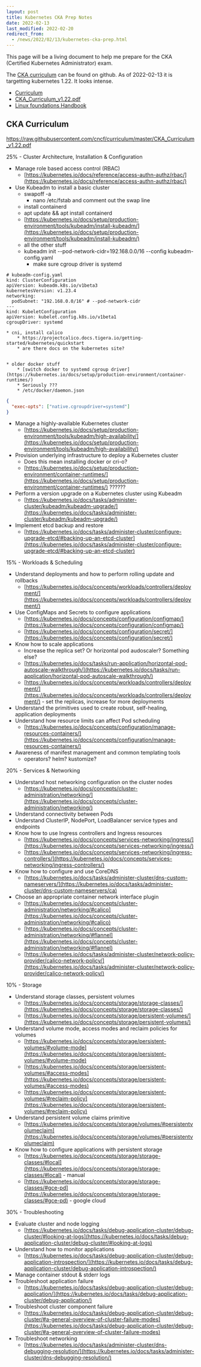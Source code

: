 ```yaml
---
layout: post
title: Kubernetes CKA Prep Notes
date: 2022-02-13
last_modified: 2022-02-20
redirect_from:
  - /news/2022/02/13/kubernetes-cka-prep.html
---
```



This page will be a living document to help me prepare for the CKA (Certified Kubernetes Administrator) exam.   

The [CKA curriculum](https://github.com/cncf/curriculum) can be found on github.  As of 2022-02-13 it is targetting kubernetes 1.22.  It looks intense.

* [Curriculum](https://github.com/cncf/curriculum)
* [CKA_Curriculum_v1.22.pdf](https://raw.githubusercontent.com/cncf/curriculum/master/CKA_Curriculum_v1.22.pdf)
* [Linux foundations Handbook](https://docs.linuxfoundation.org/tc-docs/certification/lf-candidate-handbook)






## CKA Curriculum

https://raw.githubusercontent.com/cncf/curriculum/master/CKA_Curriculum_v1.22.pdf

25% - Cluster Architecture, Installation & Configuration
* Manage role based access control (RBAC)
    * [https://kubernetes.io/docs/reference/access-authn-authz/rbac/](https://kubernetes.io/docs/reference/access-authn-authz/rbac/)
* Use Kubeadm to install a basic cluster
    * swapoff -a
        * nano /etc/fstab and comment out the swap line
    * install containerd
    * apt update && apt install containerd
    * [https://kubernetes.io/docs/setup/production-environment/tools/kubeadm/install-kubeadm/](https://kubernetes.io/docs/setup/production-environment/tools/kubeadm/install-kubeadm/)
    * all the other stuff
    * kubeadm init --pod-network-cidr=192.168.0.0/16 --config kubeadm-config.yaml
        * make sure cgroup driver is systemd

```
# kubeadm-config.yaml
kind: ClusterConfiguration
apiVersion: kubeadm.k8s.io/v1beta3
kubernetesVersion: v1.23.4
networking:
  podSubnet: "192.168.0.0/16" # --pod-network-cidr
---
kind: KubeletConfiguration
apiVersion: kubelet.config.k8s.io/v1beta1
cgroupDriver: systemd

```

    * cni, install calico
        * https://projectcalico.docs.tigera.io/getting-started/kubernetes/quickstart
        * are there docs on the kubernetes site?


    * older docker stuff
        * [switch docker to systemd cgroup driver](https://kubernetes.io/docs/setup/production-environment/container-runtimes/)
        * Seriously ???
        * /etc/docker/daemon.json 

```json
{
  "exec-opts": ["native.cgroupdriver=systemd"]
}
```

* Manage a highly-available Kubernetes cluster
    * [https://kubernetes.io/docs/setup/production-environment/tools/kubeadm/high-availability/](https://kubernetes.io/docs/setup/production-environment/tools/kubeadm/high-availability/)
* Provision underlying infrastructure to deploy a Kubernetes cluster
    * Does this mean installing docker or cri-o?
    * [https://kubernetes.io/docs/setup/production-environment/container-runtimes/](https://kubernetes.io/docs/setup/production-environment/container-runtimes/)  ??????
* Perform a version upgrade on a Kubernetes cluster using Kubeadm
    * [https://kubernetes.io/docs/tasks/administer-cluster/kubeadm/kubeadm-upgrade/](https://kubernetes.io/docs/tasks/administer-cluster/kubeadm/kubeadm-upgrade/)
* Implement etcd backup and restore
    * [https://kubernetes.io/docs/tasks/administer-cluster/configure-upgrade-etcd/#backing-up-an-etcd-cluster](https://kubernetes.io/docs/tasks/administer-cluster/configure-upgrade-etcd/#backing-up-an-etcd-cluster)

15% - Workloads & Scheduling
* Understand deployments and how to perform rolling update and rollbacks
    * [https://kubernetes.io/docs/concepts/workloads/controllers/deployment/](https://kubernetes.io/docs/concepts/workloads/controllers/deployment/)
* Use ConfigMaps and Secrets to configure applications
    * [https://kubernetes.io/docs/concepts/configuration/configmap/](https://kubernetes.io/docs/concepts/configuration/configmap/)
    * [https://kubernetes.io/docs/concepts/configuration/secret/](https://kubernetes.io/docs/concepts/configuration/secret/)
* Know how to scale applications
    * Increase the replica set?  Or horizontal pod audoscaler?  Something else?
    * [https://kubernetes.io/docs/tasks/run-application/horizontal-pod-autoscale-walkthrough/](https://kubernetes.io/docs/tasks/run-application/horizontal-pod-autoscale-walkthrough/)
    * [https://kubernetes.io/docs/concepts/workloads/controllers/deployment/](https://kubernetes.io/docs/concepts/workloads/controllers/deployment/) - set the replicas, increase for more deployments
* Understand the primitives used to create robust, self-healing, application deployments
* Understand how resource limits can affect Pod scheduling
    * [https://kubernetes.io/docs/concepts/configuration/manage-resources-containers/](https://kubernetes.io/docs/concepts/configuration/manage-resources-containers/)
* Awareness of manifest management and common templating tools
    * operators?  helm? kustomize?

20% - Services & Networking
* Understand host networking configuration on the cluster nodes
    * [https://kubernetes.io/docs/concepts/cluster-administration/networking/](https://kubernetes.io/docs/concepts/cluster-administration/networking/)
* Understand connectivity between Pods
* Understand ClusterIP, NodePort, LoadBalancer service types and endpoints
* Know how to use Ingress controllers and Ingress resources
    * [https://kubernetes.io/docs/concepts/services-networking/ingress/](https://kubernetes.io/docs/concepts/services-networking/ingress/)
    * [https://kubernetes.io/docs/concepts/services-networking/ingress-controllers/](https://kubernetes.io/docs/concepts/services-networking/ingress-controllers/)
* Know how to configure and use CoreDNS
    * [https://kubernetes.io/docs/tasks/administer-cluster/dns-custom-nameservers/](https://kubernetes.io/docs/tasks/administer-cluster/dns-custom-nameservers/ca)
* Choose an appropriate container network interface plugin
    * [https://kubernetes.io/docs/concepts/cluster-administration/networking/#calico](https://kubernetes.io/docs/concepts/cluster-administration/networking/#calico)
    * [https://kubernetes.io/docs/concepts/cluster-administration/networking/#flannel](https://kubernetes.io/docs/concepts/cluster-administration/networking/#flannel)
    * [https://kubernetes.io/docs/tasks/administer-cluster/network-policy-provider/calico-network-policy/](https://kubernetes.io/docs/tasks/administer-cluster/network-policy-provider/calico-network-policy/)

10% - Storage
* Understand storage classes, persistent volumes
    * [https://kubernetes.io/docs/concepts/storage/storage-classes/](https://kubernetes.io/docs/concepts/storage/storage-classes/)
    * [https://kubernetes.io/docs/concepts/storage/persistent-volumes/](https://kubernetes.io/docs/concepts/storage/persistent-volumes/)
* Understand volume mode, access modes and reclaim policies for volumes
    * [https://kubernetes.io/docs/concepts/storage/persistent-volumes/#volume-mode](https://kubernetes.io/docs/concepts/storage/persistent-volumes/#volume-mode)
    * [https://kubernetes.io/docs/concepts/storage/persistent-volumes/#access-modes](https://kubernetes.io/docs/concepts/storage/persistent-volumes/#access-modes)
    * [https://kubernetes.io/docs/concepts/storage/persistent-volumes/#reclaim-policy](https://kubernetes.io/docs/concepts/storage/persistent-volumes/#reclaim-policy)
* Understand persistent volume claims primitive
    * [https://kubernetes.io/docs/concepts/storage/volumes/#persistentvolumeclaim](https://kubernetes.io/docs/concepts/storage/volumes/#persistentvolumeclaim)
* Know how to configure applications with persistent storage
    * [https://kubernetes.io/docs/concepts/storage/storage-classes/#local](https://kubernetes.io/docs/concepts/storage/storage-classes/#local) - manual
    * [https://kubernetes.io/docs/concepts/storage/storage-classes/#gce-pd](https://kubernetes.io/docs/concepts/storage/storage-classes/#gce-pd) - google cloud

30% - Troubleshooting
* Evaluate cluster and node logging
    * [https://kubernetes.io/docs/tasks/debug-application-cluster/debug-cluster/#looking-at-logs](https://kubernetes.io/docs/tasks/debug-application-cluster/debug-cluster/#looking-at-logs)
* Understand how to monitor applications
    * [https://kubernetes.io/docs/tasks/debug-application-cluster/debug-application-introspection/](https://kubernetes.io/docs/tasks/debug-application-cluster/debug-application-introspection/)
* Manage container stdout & stderr logs
* Troubleshoot application failure
    * [https://kubernetes.io/docs/tasks/debug-application-cluster/debug-application/](https://kubernetes.io/docs/tasks/debug-application-cluster/debug-application/)
* Troubleshoot cluster component failure
    * [https://kubernetes.io/docs/tasks/debug-application-cluster/debug-cluster/#a-general-overview-of-cluster-failure-modes](https://kubernetes.io/docs/tasks/debug-application-cluster/debug-cluster/#a-general-overview-of-cluster-failure-modes)
* Troubleshoot networking
    * [https://kubernetes.io/docs/tasks/administer-cluster/dns-debugging-resolution/](https://kubernetes.io/docs/tasks/administer-cluster/dns-debugging-resolution/)